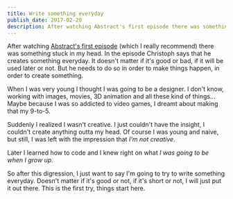 ```yaml
---
title: Write something everyday
publish_date: 2017-02-20
description: After watching Abstract's first episode there was something stuck in my head.
---
```


After watching
[Abstract's first episode](http://www.imdb.com/title/tt6397576/?ref_=ttep_ep)
(which I really recommend) there was something stuck in my head. In the episode
Christoph says that he creates something everyday. It doesn't matter if it's
good or bad, if it will be used later or not. But he needs to do so in order to
make things happen, in order to create something.

When I was very young I thought I was going to be a designer. I don't know,
working with images, movies, 3D animation and all these kind of things… Maybe
because I was so addicted to video games, I dreamt about making that my 9-to-5.

Suddenly I realized I wasn't creative. I just couldn't have the insight, I
couldn't create anything outta my head. Of course I was young and naive, but
still, I was left with the impression that _I'm not creative_.

Later I learned how to code and I knew right on what _I was going to be when I
grow up_.

So after this digression, I just want to say I'm going to try to write something
everyday. Doesn't matter if it's good or not, if it's short or not, I will just
put it out there. This is the first try, things start here.
